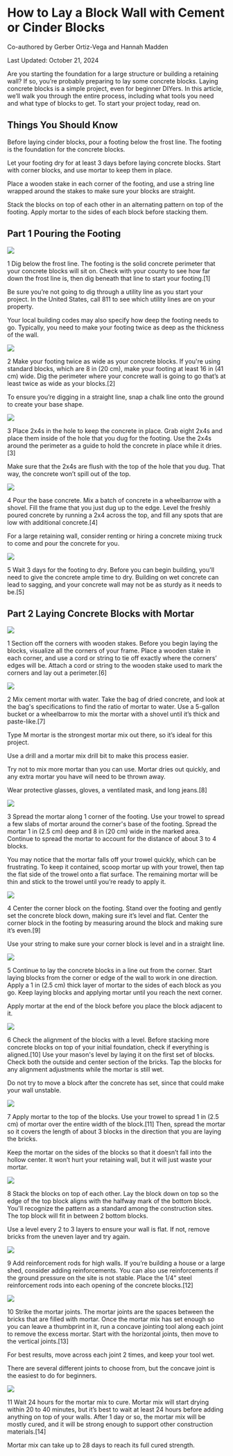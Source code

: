 # How to Lay a Block Wall with Cement or Cinder Blocks
Co-authored by Gerber Ortiz-Vega and Hannah Madden

Last Updated: October 21, 2024

Are you starting the foundation for a large structure or building a retaining wall? If so, you’re probably preparing to lay some concrete blocks. Laying concrete blocks is a simple project, even for beginner DIYers. In this article, we’ll walk you through the entire process, including what tools you need and what type of blocks to get. To start your project today, read on.

## Things You Should Know

Before laying cinder blocks, pour a footing below the frost line. The footing is the foundation for the concrete blocks.

Let your footing dry for at least 3 days before laying concrete blocks. Start with corner blocks, and use mortar to keep them in place.

Place a wooden stake in each corner of the footing, and use a string line wrapped around the stakes to make sure your blocks are straight.

Stack the blocks on top of each other in an alternating pattern on top of the footing. Apply mortar to the sides of each block before stacking them.


## Part 1 Pouring the Footing

![](./Part-1-Step-1.jpg)

1 Dig below the frost line. The footing is the solid concrete perimeter that your concrete blocks will sit on. Check with your county to see how far down the frost line is, then dig beneath that line to start your footing.[1]

Be sure you’re not going to dig through a utility line as you start your project. In the United States, call 811 to see which utility lines are on your property.

Your local building codes may also specify how deep the footing needs to go. Typically, you need to make your footing twice as deep as the thickness of the wall.

![](./Part-1-Step-2.jpg)

2 Make your footing twice as wide as your concrete blocks. If you're using standard blocks, which are 8 in (20 cm), make your footing at least 16 in (41 cm) wide. Dig the perimeter where your concrete wall is going to go that’s at least twice as wide as your blocks.[2]

To ensure you’re digging in a straight line, snap a chalk line onto the ground to create your base shape.

![](./Part-1-Step-3.jpg)

3 Place 2x4s in the hole to keep the concrete in place. Grab eight 2x4s and place them inside of the hole that you dug for the footing. Use the 2x4s around the perimeter as a guide to hold the concrete in place while it dries.[3]

Make sure that the 2x4s are flush with the top of the hole that you dug. That way, the concrete won’t spill out of the top.

![](./Part-1-Step-4.jpg)

4 Pour the base concrete. Mix a batch of concrete in a wheelbarrow with a shovel. Fill the frame that you just dug up to the edge. Level the freshly poured concrete by running a 2x4 across the top, and fill any spots that are low with additional concrete.[4]

For a large retaining wall, consider renting or hiring a concrete mixing truck to come and pour the concrete for you.

![](./Part-1-Step-5.jpg)

5 Wait 3 days for the footing to dry. Before you can begin building, you'll need to give the concrete ample time to dry. Building on wet concrete can lead to sagging, and your concrete wall may not be as sturdy as it needs to be.[5]

## Part 2 Laying Concrete Blocks with Mortar

![](./Part-2-Step-1.jpg)

1 Section off the corners with wooden stakes. Before you begin laying the blocks, visualize all the corners of your frame. Place a wooden stake in each corner, and use a cord or string to tie off exactly where the corners’ edges will be. Attach a cord or string to the wooden stake used to mark the corners and lay out a perimeter.[6]

![](./Part-2-Step-2.jpg)

2 Mix cement mortar with water. Take the bag of dried concrete, and look at the bag's specifications to find the ratio of mortar to water. Use a 5-gallon bucket or a wheelbarrow to mix the mortar with a shovel until it’s thick and paste-like.[7]

Type M mortar is the strongest mortar mix out there, so it’s ideal for this project.

Use a drill and a mortar mix drill bit to make this process easier.

Try not to mix more mortar than you can use. Mortar dries out quickly, and any extra mortar you have will need to be thrown away.

Wear protective glasses, gloves, a ventilated mask, and long jeans.[8]

![](./Part-2-Step-3.jpg)

3 Spread the mortar along 1 corner of the footing. Use your trowel to spread a few slabs of mortar around the corner's base of the footing. Spread the mortar 1 in (2.5 cm) deep and 8 in (20 cm) wide in the marked area. Continue to spread the mortar to account for the distance of about 3 to 4 blocks.

You may notice that the mortar falls off your trowel quickly, which can be frustrating. To keep it contained, scoop mortar up with your trowel, then tap the flat side of the trowel onto a flat surface. The remaining mortar will be thin and stick to the trowel until you’re ready to apply it.

![](./Part-2-Step-4.jpg)

4 Center the corner block on the footing. Stand over the footing and gently set the concrete block down, making sure it’s level and flat. Center the corner block in the footing by measuring around the block and making sure it’s even.[9]

Use your string to make sure your corner block is level and in a straight line.

![](./Part-2-Step-5.jpg)

5 Continue to lay the concrete blocks in a line out from the corner. Start laying blocks from the corner or edge of the wall to work in one direction. Apply a 1 in (2.5 cm) thick layer of mortar to the sides of each block as you go. Keep laying blocks and applying mortar until you reach the next corner.

Apply mortar at the end of the block before you place the block adjacent to it.

![](./Part-2-Step-6.jpg)

6 Check the alignment of the blocks with a level. Before stacking more concrete blocks on top of your initial foundation, check if everything is aligned.[10] Use your mason's level by laying it on the first set of blocks. Check both the outside and center section of the bricks.
Tap the blocks for any alignment adjustments while the mortar is still wet.

Do not try to move a block after the concrete has set, since that could make your wall unstable.

![](./Part-2-Step-7.jpg)

7 Apply mortar to the top of the blocks. Use your trowel to spread 1 in (2.5 cm) of mortar over the entire width of the block.[11] Then, spread the mortar so it covers the length of about 3 blocks in the direction that you are laying the bricks.

Keep the mortar on the sides of the blocks so that it doesn’t fall into the hollow center. It won’t hurt your retaining wall, but it will just waste your mortar.

![](./Part-2-Step-8.jpg)

8 Stack the blocks on top of each other. Lay the block down on top so the edge of the top block aligns with the halfway mark of the bottom block. You'll recognize the pattern as a standard among the construction sites. The top block will fit in between 2 bottom blocks.

Use a level every 2 to 3 layers to ensure your wall is flat. If not, remove bricks from the uneven layer and try again.

![](./Part-2-Step-9.jpg)

9 Add reinforcement rods for high walls. If you’re building a house or a large shed, consider adding reinforcements. You can also use reinforcements if the ground pressure on the site is not stable. Place the 1/4" steel reinforcement rods into each opening of the concrete blocks.[12]

![](./Part-2-Step-10.jpg)

10 Strike the mortar joints. The mortar joints are the spaces between the bricks that are filled with mortar. Once the mortar mix has set enough so you can leave a thumbprint in it, run a concave jointing tool along each joint to remove the excess mortar. Start with the horizontal joints, then move to the vertical joints.[13]

For best results, move across each joint 2 times, and keep your tool wet.

There are several different joints to choose from, but the concave joint is the easiest to do for beginners.

![](./Part-2-Step-11.jpg)

11 Wait 24 hours for the mortar mix to cure. Mortar mix will start drying within 20 to 40 minutes, but it’s best to wait at least 24 hours before adding anything on top of your walls. After 1 day or so, the mortar mix will be mostly cured, and it will be strong enough to support other construction materials.[14]

Mortar mix can take up to 28 days to reach its full cured strength.